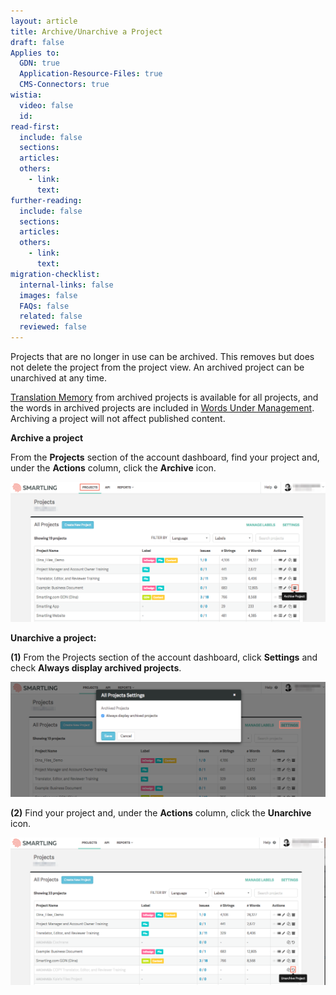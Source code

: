 ```yaml
---
layout: article
title: Archive/Unarchive a Project
draft: false
Applies to:
  GDN: true
  Application-Resource-Files: true
  CMS-Connectors: true
wistia:
  video: false
  id:
read-first:
  include: false
  sections:
  articles:
  others:
    - link:
      text:
further-reading:
  include: false
  sections:
  articles:
  others:
    - link:
      text:
migration-checklist:
  internal-links: false
  images: false
  FAQs: false
  related: false
  reviewed: false
---
```



Projects that are no longer in use can be archived. This removes but does not delete the project from the project view. An archived project can be unarchived at any time.

[Translation Memory](/hc/en-us/articles/201413006-Translation-Memory) from archived projects is available for all projects, and the words in archived projects are included in [Words Under Management](/hc/en-us/articles/201684323-Words-Under-Management). Archiving a project will not affect published content.

**Archive a project**

From the **Projects** section of the account dashboard, find your project and, under the **Actions** column, click the **Archive** icon.

![](/uploads/versions/download---x----1257-559x---.png)

**Unarchive a project:**

**(1)** From the Projects section of the account dashboard, click **Settings** and check **Always display archived projects**.

![](/uploads/versions/download-1---x----1257-459x---.png)

**(2)** Find your project and, under the **Actions** column, click the **Unarchive** icon.

![](/uploads/versions/download-2---x----1262-594x---.png)
